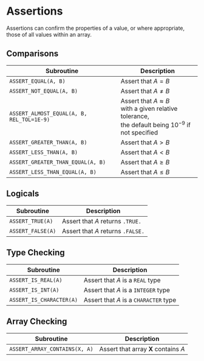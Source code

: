# Assertions

Assertions can confirm the properties of a value, or where appropriate, those of all values within an array.

## Comparisons
|**Subroutine**|**Description**|
|----|----|
| `ASSERT_EQUAL(A, B)` | Assert that $A = B$ |
| `ASSERT_NOT_EQUAL(A, B)` | Assert that $A \neq B$ |
|`ASSERT_ALMOST_EQUAL(A, B, REL_TOL=1E-9)` | Assert that $A \approx B$<br>with a given relative tolerance,<br>the default being $10^{-9}$ if not specified|
| `ASSERT_GREATER_THAN(A, B)` | Assert that $A \gt B$ |
| `ASSERT_LESS_THAN(A, B)` | Assert that $A \lt B$ |
| `ASSERT_GREATER_THAN_EQUAL(A, B)` | Assert that $A \geq B$ |
| `ASSERT_LESS_THAN_EQUAL(A, B)` | Assert that $A \leq B$ |

## Logicals
|**Subroutine**|**Description**|
|----|----|
|`ASSERT_TRUE(A)` | Assert that $A$ returns `.TRUE.` |
|`ASSERT_FALSE(A)`| Assert that $A$ returns `.FALSE.`|

## Type Checking
|**Subroutine**|**Description**|
|----|----|
|`ASSERT_IS_REAL(A)` | Assert that $A$ is a `REAL` type |
|`ASSERT_IS_INT(A)` | Assert that $A$ is a `INTEGER` type |
|`ASSERT_IS_CHARACTER(A)` | Assert that $A$ is a `CHARACTER` type |

## Array Checking
|**Subroutine**|**Description**|
|----|----|
|`ASSERT_ARRAY_CONTAINS(X, A)` | Assert that array $\textbf{X}$ contains $A$|